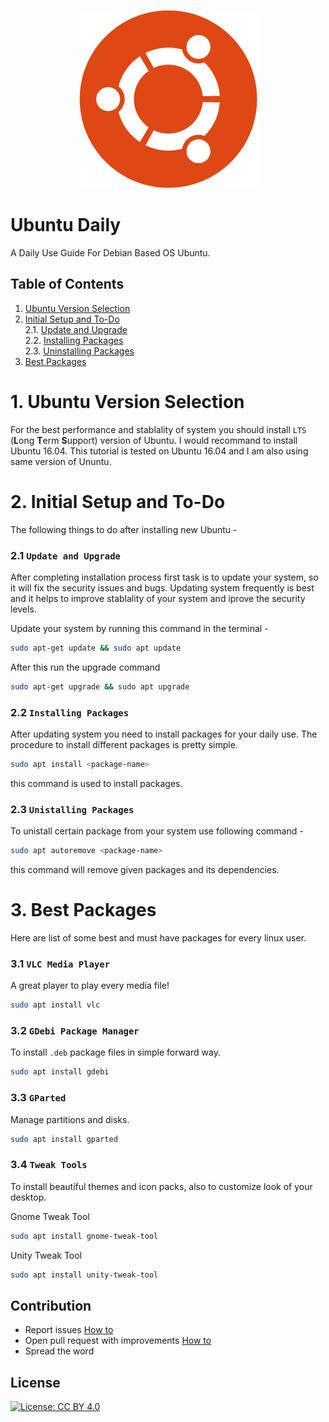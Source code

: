 <p align="center">
  <img src="https://github.com/shindesharad71/Ubuntu-Daily/blob/master/inc/ubuntu.png?raw=true" alt="Ubuntu logo"/>
</p>

# Ubuntu Daily

A Daily Use Guide For Debian Based OS Ubuntu.

## Table of Contents
  1. [Ubuntu Version Selection](#1-ubuntu-version-selection) 
  2. [Initial Setup and To-Do](#2-initial-setup-and-to-do)  
    2.1. [Update and Upgrade](#21-update-and-upgrade)  
    2.2. [Installing Packages](#22-installing-packages)  
    2.3. [Uninstalling Packages](#23-unistalling-packages)
  3. [Best Packages](#3-best-packages)  


# 1. Ubuntu Version Selection
For the best performance and stablality of system you should install ```LTS``` (**L**ong **T**erm **S**upport) version of Ubuntu. I would recommand to install Ubuntu 16.04. This tutorial is tested on Ubuntu 16.04 and I am also using same version of Ununtu.

# 2. Initial Setup and To-Do

The following things to do after installing new Ubuntu - 

### 2.1 ```Update and Upgrade```

After completing installation process first task is to update your system, so it will fix the security issues and bugs. Updating system frequently is best and it helps to improve stablality of your system and iprove the security levels.

Update your system by running this command in the terminal -
```bash
sudo apt-get update && sudo apt update
```
After this run the upgrade command

```bash
sudo apt-get upgrade && sudo apt upgrade
```

### 2.2 ```Installing Packages```

After updating system you need to install packages for your daily use. The procedure to install different packages is pretty simple.
```bash
sudo apt install <package-name>
```
this command is used to install packages.

### 2.3 ```Unistalling Packages```

To unistall certain package from your system use following command - 
```bash
sudo apt autoremove <package-name>
```
this command will remove given packages and its dependencies.

# 3. Best Packages

Here are list of some best and must have packages for every linux user.

### 3.1 ```VLC Media Player```
A great player to play every media file!
```bash
sudo apt install vlc
```

### 3.2 ```GDebi Package Manager```
To install ```.deb``` package files in simple forward way.
```bash
sudo apt install gdebi
```
### 3.3 ```GParted```
Manage partitions and disks.
```bash
sudo apt install gparted
```
### 3.4 ```Tweak Tools```
To install beautiful themes and icon packs, also to customize look of your desktop.

Gnome Tweak Tool
```bash
sudo apt install gnome-tweak-tool
```
Unity Tweak Tool
```bash
sudo apt install unity-tweak-tool
```

## Contribution

- Report issues [How to](https://help.github.com/articles/creating-an-issue/)
- Open pull request with improvements [How to](https://help.github.com/articles/about-pull-requests/)
- Spread the word

## License

[![License: CC BY 4.0](https://img.shields.io/badge/License-CC%20BY%204.0-lightgrey.svg)](https://creativecommons.org/licenses/by/4.0/)
